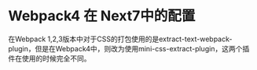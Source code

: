 # Webpack4 在 Next7中的配置

在Webpack 1,2,3版本中对于CSS的打包使用的是extract-text-webpack-plugin，但是在Webpack4中，则改为使用mini-css-extract-plugin，这两个插件在使用的时候完全不同。

